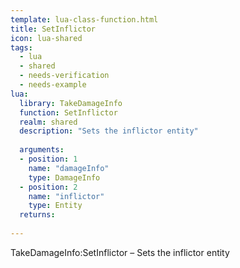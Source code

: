 ```yaml
---
template: lua-class-function.html
title: SetInflictor
icon: lua-shared
tags:
  - lua
  - shared
  - needs-verification
  - needs-example
lua:
  library: TakeDamageInfo
  function: SetInflictor
  realm: shared
  description: "Sets the inflictor entity"
  
  arguments:
  - position: 1
    name: "damageInfo"
    type: DamageInfo
  - position: 2
    name: "inflictor"
    type: Entity
  returns:
    
---
```


<div class="lua__search__keywords">
TakeDamageInfo:SetInflictor &#x2013; Sets the inflictor entity
</div>
